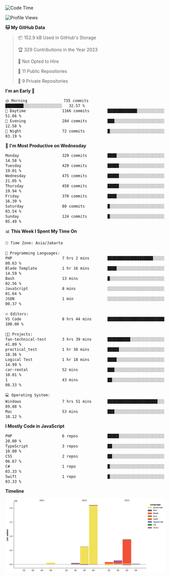 <!--START_SECTION:waka-->
![Code Time](http://img.shields.io/badge/Code%20Time-212%20hrs%208%20mins-blue)

![Profile Views](http://img.shields.io/badge/Profile%20Views-0-blue)

**🐱 My GitHub Data** 

> 📦 152.9 kB Used in GitHub's Storage 
 > 
> 🏆 329 Contributions in the Year 2023
 > 
> 🚫 Not Opted to Hire
 > 
> 📜 11 Public Repositories 
 > 
> 🔑 9 Private Repositories 
 > 
**I'm an Early 🐤** 

```text
🌞 Morning                735 commits         ████████░░░░░░░░░░░░░░░░░   32.57 % 
🌆 Daytime                1166 commits        █████████████░░░░░░░░░░░░   51.66 % 
🌃 Evening                284 commits         ███░░░░░░░░░░░░░░░░░░░░░░   12.58 % 
🌙 Night                  72 commits          █░░░░░░░░░░░░░░░░░░░░░░░░   03.19 % 
```
📅 **I'm Most Productive on Wednesday** 

```text
Monday                   329 commits         ████░░░░░░░░░░░░░░░░░░░░░   14.58 % 
Tuesday                  429 commits         █████░░░░░░░░░░░░░░░░░░░░   19.01 % 
Wednesday                475 commits         █████░░░░░░░░░░░░░░░░░░░░   21.05 % 
Thursday                 450 commits         █████░░░░░░░░░░░░░░░░░░░░   19.94 % 
Friday                   370 commits         ████░░░░░░░░░░░░░░░░░░░░░   16.39 % 
Saturday                 80 commits          █░░░░░░░░░░░░░░░░░░░░░░░░   03.54 % 
Sunday                   124 commits         █░░░░░░░░░░░░░░░░░░░░░░░░   05.49 % 
```


📊 **This Week I Spent My Time On** 

```text
🕑︎ Time Zone: Asia/Jakarta

💬 Programming Languages: 
PHP                      7 hrs 2 mins        ████████████████████░░░░░   80.63 % 
Blade Template           1 hr 16 mins        ████░░░░░░░░░░░░░░░░░░░░░   14.59 % 
Bash                     13 mins             █░░░░░░░░░░░░░░░░░░░░░░░░   02.56 % 
JavaScript               8 mins              ░░░░░░░░░░░░░░░░░░░░░░░░░   01.64 % 
JSON                     1 min               ░░░░░░░░░░░░░░░░░░░░░░░░░   00.37 % 

🔥 Editors: 
VS Code                  8 hrs 44 mins       █████████████████████████   100.00 % 

🐱‍💻 Projects: 
fan-technical-test       3 hrs 39 mins       ██████████░░░░░░░░░░░░░░░   41.89 % 
practical_test           1 hr 36 mins        █████░░░░░░░░░░░░░░░░░░░░   18.36 % 
Logical Test             1 hr 18 mins        ████░░░░░░░░░░░░░░░░░░░░░   14.99 % 
car-rental               52 mins             ███░░░░░░░░░░░░░░░░░░░░░░   10.01 % 
1                        43 mins             ██░░░░░░░░░░░░░░░░░░░░░░░   08.33 % 

💻 Operating System: 
Windows                  7 hrs 51 mins       ██████████████████████░░░   89.88 % 
Mac                      53 mins             ███░░░░░░░░░░░░░░░░░░░░░░   10.12 % 
```

**I Mostly Code in JavaScript** 

```text
PHP                      6 repos             █████░░░░░░░░░░░░░░░░░░░░   20.00 % 
TypeScript               3 repos             ██░░░░░░░░░░░░░░░░░░░░░░░   10.00 % 
CSS                      2 repos             ██░░░░░░░░░░░░░░░░░░░░░░░   06.67 % 
C#                       1 repo              █░░░░░░░░░░░░░░░░░░░░░░░░   03.33 % 
Swift                    1 repo              █░░░░░░░░░░░░░░░░░░░░░░░░   03.33 % 
```



**Timeline**

![Lines of Code chart](https://raw.githubusercontent.com/brstreet2/brstreet2/main/assets/bar_graph.png)


<!--END_SECTION:waka-->
